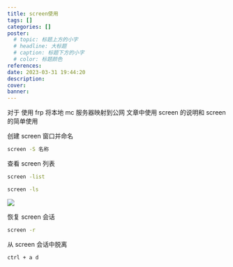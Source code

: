 ```yaml
---
title: screen使用
tags: []
categories: []
poster:
  # topic: 标题上方的小字
  # headline: 大标题
  # caption: 标题下方的小字
  # color: 标题颜色
references:
date: 2023-03-31 19:44:20
description:
cover:
banner:
---
```


对于 使用 frp 将本地 mc 服务器映射到公网 文章中使用 screen 的说明和 screen 的简单使用

<!-- more -->

创建 screen 窗口并命名

```bash
screen -S 名称
```

查看 screen 列表

```bash
screen -list
```

```bash
screen -ls
```

![](/assets/posts/screen.png)

恢复 screen 会话

```bash
screen -r
```

从 screen 会话中脱离

```bash
ctrl + a d
```
